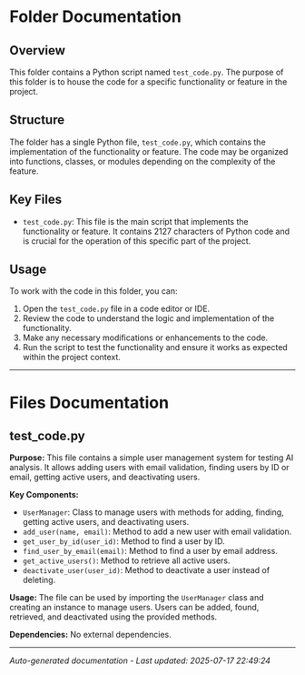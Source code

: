 # Folder Documentation

## Overview
This folder contains a Python script named `test_code.py`. The purpose of this folder is to house the code for a specific functionality or feature in the project.

## Structure
The folder has a single Python file, `test_code.py`, which contains the implementation of the functionality or feature. The code may be organized into functions, classes, or modules depending on the complexity of the feature.

## Key Files
- `test_code.py`: This file is the main script that implements the functionality or feature. It contains 2127 characters of Python code and is crucial for the operation of this specific part of the project.

## Usage
To work with the code in this folder, you can:
1. Open the `test_code.py` file in a code editor or IDE.
2. Review the code to understand the logic and implementation of the functionality.
3. Make any necessary modifications or enhancements to the code.
4. Run the script to test the functionality and ensure it works as expected within the project context.

---

# Files Documentation

## test_code.py

**Purpose:** This file contains a simple user management system for testing AI analysis. It allows adding users with email validation, finding users by ID or email, getting active users, and deactivating users.

**Key Components:**
- `UserManager`: Class to manage users with methods for adding, finding, getting active users, and deactivating users.
- `add_user(name, email)`: Method to add a new user with email validation.
- `get_user_by_id(user_id)`: Method to find a user by ID.
- `find_user_by_email(email)`: Method to find a user by email address.
- `get_active_users()`: Method to retrieve all active users.
- `deactivate_user(user_id)`: Method to deactivate a user instead of deleting.

**Usage:** The file can be used by importing the `UserManager` class and creating an instance to manage users. Users can be added, found, retrieved, and deactivated using the provided methods.

**Dependencies:** No external dependencies.

---
*Auto-generated documentation - Last updated: 2025-07-17 22:49:24*
